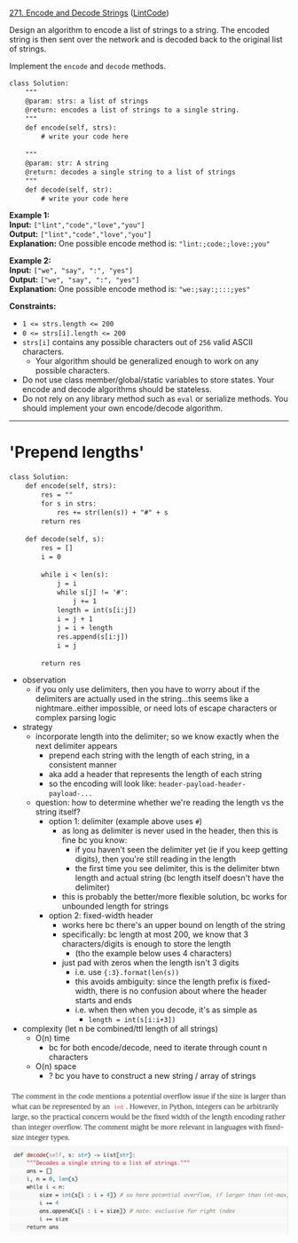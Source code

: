 [271. Encode and Decode Strings](https://leetcode.com/problems/encode-and-decode-strings/)
([LintCode](https://www.lintcode.com/problem/659/))

Design an algorithm to encode a list of strings to a string. The encoded string is then sent over the network and is decoded back to the original list of strings.

Implement the `encode` and `decode` methods.

```
class Solution:
    """
    @param: strs: a list of strings
    @return: encodes a list of strings to a single string.
    """
    def encode(self, strs):
        # write your code here

    """
    @param: str: A string
    @return: decodes a single string to a list of strings
    """
    def decode(self, str):
        # write your code here
```

**Example 1:**  
**Input:** `["lint","code","love","you"]`  
**Output:** `["lint","code","love","you"]`  
**Explanation:** One possible encode method is: `"lint:;code:;love:;you"`  

**Example 2:**  
**Input:** `["we", "say", ":", "yes"]`  
**Output:** `["we", "say", ":", "yes"]`  
**Explanation:** One possible encode method is: `"we:;say:;:::;yes"`  

**Constraints:**
- `1 <= strs.length <= 200`
- `0 <= strs[i].length <= 200`
- `strs[i]` contains any possible characters out of `256` valid ASCII characters.
	- Your algorithm should be generalized enough to work on any possible characters.
- Do not use class member/global/static variables to store states. Your encode and decode algorithms should be stateless.
- Do not rely on any library method such as `eval` or serialize methods. You should implement your own encode/decode algorithm.

---
# 'Prepend lengths'
```
class Solution:
    def encode(self, strs):
        res = ""
        for s in strs:
            res += str(len(s)) + "#" + s
        return res

    def decode(self, s):
        res = []
        i = 0
        
        while i < len(s):
            j = i
            while s[j] != '#':
                j += 1
            length = int(s[i:j])
            i = j + 1
            j = i + length
            res.append(s[i:j])
            i = j
            
        return res
```


- observation
	- if you only use delimiters, then you have to worry about if the delimiters are actually used in the string...this seems like a nightmare..either impossible, or need lots of escape characters or complex parsing logic
- strategy
	- incorporate length into the delimiter; so we know exactly when the next delimiter appears
		- prepend each string with the length of each string, in a consistent manner
		- aka add a header that represents the length of each string
		- so the encoding will look like: `header-payload-header-payload-...`
	- question: how to determine whether we're reading the length vs the string itself?
		- option 1: delimiter (example above uses `#`)
			- as long as delimiter is never used in the header, then this is fine bc you know:
				- if you haven't seen the delimiter yet (ie if you keep getting digits), then you're still reading in the length
				- the first time you see delimiter, this is the delimiter btwn length and actual string (bc length itself doesn't have the delimiter)
			- this is probably the better/more flexible solution, bc works for unbounded length for strings
		- option 2: fixed-width header
			- works here bc there's an upper bound on length of the string
			- specifically: bc length at most 200, we know that 3 characters/digits is enough to store the length
				- (tho the example below uses 4 characters)
			- just pad with zeros when the length isn't 3 digits
				- i.e. use `{:3}.format(len(s))`
				- this avoids ambiguity: since the length prefix is fixed-width, there is no confusion about where the header starts and ends
				- i.e. when then when you decode, it's as simple as
					- `length = int(s[i:i+3])`
- complexity (let n be combined/ttl length of all strings)
	- O(n) time
		- bc for both encode/decode, need to iterate through count n characters
	- O(n) space
		- ? bc you have to construct a new string / array of strings





![](../!assets/attachments/Pasted%20image%2020240226141005.png)
![](../!assets/attachments/Pasted%20image%2020240226141051.png)


